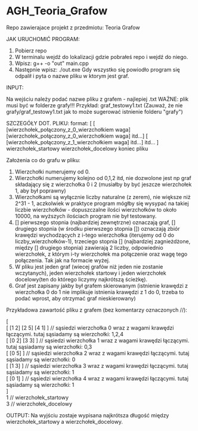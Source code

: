# AGH_Teoria_Grafow
Repo zawierajace projekt z przedmiotu: Teoria Grafow

JAK URUCHOMIĆ PROGRAM:

1. Pobierz repo
2. W terminalu wejdź do lokalizacji gdzie pobrałeś repo i wejdź do niego.
3. Wpisz: g++ -o "out" main.cpp
4. Następnie wpisz: ./out.exe
Gdy wszystko się powiodło program się odpalił i pyta o nazwe pliku w ktorym jest graf.

INPUT:

Na wejściu należy podać nazwe pliku z grafem - najlepiej .txt
WAŻNE: plik musi być w folderze grafy!!!
Przykład: graf_testowy1.txt (Zauważ, że nie grafy/graf_testowy1.txt jak to może sugerować istnienie folderu "grafy")

SZCZEGÓŁY DOT. PLIKU:
format:
[
[ [wierzchołek_połączony_z_0_wierzchołkiem waga] [wierzchołek_połączony_z_0_wierzchołkiem waga] itd...]
[ [wierzchołek_połączony_z_1_wierzchołkiem waga] itd...]
itd...
]
wierzchołek_startowy
wierzchołek_docelowy
koniec pliku

Założenia co do grafu w pliku:
1. Wierzchołki numerujemy od 0.
2. Wierzchołki numerujemy kolejno od 0,1,2 itd, nie dozwolone jest np graf składający się z wierzchołka 0 i 2 (musiałby by być jeszcze wierzchołek 1, aby był poprawny)
3. Wierzchołkami są wyłącznie liczby naturalne (z zerem), nie większe niż 2^31 - 1, aczkolwiek w praktyce program mógłby się wysypać na takiej liczbie wierzchołków - dopuszczalne ilości wierzchołków to około 10000, na wyższych ilościach program nie był testowany.
4. [] pierwszego stopnia (najbardziej zewnętrzne) oznaczają graf, [] drugiego stopnia (w środku pierwszego stopnia []) oznaczają zbiór krawędzi wychodzących z i-tego wierzchołka (iterujemy od 0 do liczby_wierzchołków-1), trzeciego stopnia [] (najbardziej zagnieżdżone, między [] drugiego stopnia) zawierają 2 liczby, odpowiednio wierzchołek, z którym i-ty wierzchołek ma połączenie oraz wagę tego połączenia. Tak jak na formacie wyżej.
5. W pliku jest jeden graf (wiecej grafów niż jeden nie zostanie wczytanych), jeden wierzchołek startowy i jeden wierzchołek docelowy(ten do którego liczymy najkrótszą ścieżkę).
6. Graf jest zapisany jakby był grafem skierowanym (istnienie krawędzi z wierzchołka 0 do 1 nie implikuje istnienia krawędzi z 1 do 0, trzeba to podać wprost, aby otrzymać graf nieskierowany)

Przykładowa zawartość pliku z grafem (bez komentarzy oznaczonych //):

[   
[ [1 2] [2 5] [4 1] ] // sąsiedzi wierzchołka 0 wraz z wagami krawędzi łączącymi. tutaj sąsiadamy są wierzchołki: 1,2,4  
[ [0 2] [3 3] ] // sąsiedzi wierzchołka 1 wraz z wagami krawędzi łączącymi. tutaj sąsiadamy są wierzchołki: 0,3  
[ [0 5] ] // sąsiedzi wierzchołka 2 wraz z wagami krawędzi łączącymi. tutaj sąsiadamy są wierzchołki: 0  
[ [1 3] ] // sąsiedzi wierzchołka 3 wraz z wagami krawędzi łączącymi. tutaj sąsiadamy są wierzchołki: 1  
[ [0 1] ] // sąsiedzi wierzchołka 4 wraz z wagami krawędzi łączącymi. tutaj sąsiadamy są wierzchołki: 1  
]  
1 // wierzchołek_startowy  
3 // wierzchołek_docelowy  

OUTPUT:
Na wyjściu zostaje wypisana najkrótsza długość między wierzchołek_startowy a wierzchołek_docelowy.

